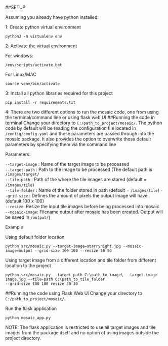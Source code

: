 ##SETUP

Assuming you already have python installed:

1: Create python virtual environment 
```
python3 -m virtualenv env
```

2: Activate the virtual environment

For windows:
```
/env/scripts/activate.bat
```
For Linux/MAC
```
source venv/bin/activate
```

3: Install all python libraries required for this project
```
pip install -r requirements.txt
```
4: There are two different options to run the mosaic code, one from using the terminal/command line or using flask 
web UI
##Running the code in terminal
Change your directory to ```C:/path_to_project/mosaic/```.
The python code by default will be reading the configuration file located in ```/config/config.yaml``` and 
these parameters are passed through into the mosaic package. It also provides the option 
to overwrite those default parameters by specifying them via the command line

Parameters:

```--target-image``` : Name of the target image to be processed <br/>
```--target-path``` : Path to the image to be processed (The default path is ```/images/target/```<br/>
```--tile-path``` : Path of the where the tile images are stored (default = ```/images/tile```)<br/>
```--tile-folder``` : Name of the folder stored in path (default = ```/images/tile```)
```--grid-size``` : Defines the amount of pixels the output image will have (default 100 x 100) <br/>
```--resize```: Resize the input tile images before being processed into mosaic <br/>
```--mosaic-image```: Filename output after mosaic has been created. Output will be saved in ```/output/```)

Example

Using default folder location
```
python src/mosaic.py --target-image=starrynight.jpg --mosaic-image=output --grid-size 100 100 --resize 50 50
```
 
 Using target image from a different location and tile folder from different location to the project
 ```
 python src/mosaic.py --target-path C:\path_to_image\ --target-image image.jpg --tile-path C:\path_to_tile_folder 
 --grid-size 100 100 resize 30 30 
 ```
 
 ##Running the code using Flask Web Ui
 Change your directory to ```C:/path_to_project/mosaic/```.
 
 Run the flask application
 ```
 python mosaic_app.py
 ```
 
 NOTE: The flask application is restricted to use all target images and tile images from the package itself and no option
 of using images outside the project directory.